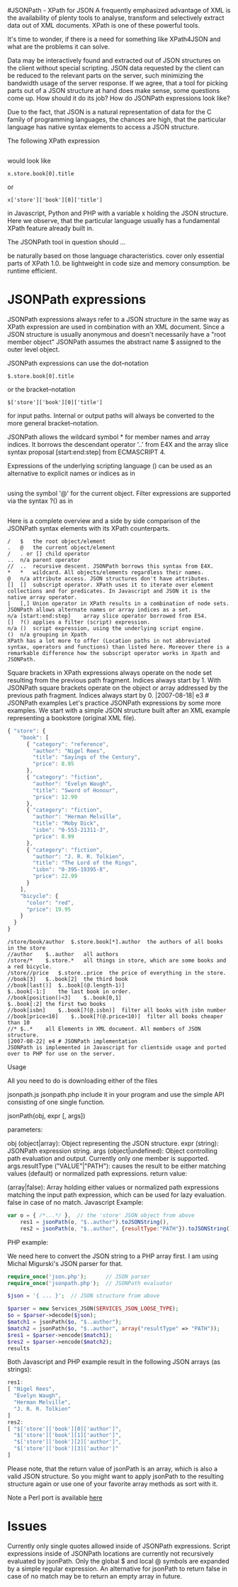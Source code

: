 #JSONPath - XPath for JSON
A frequently emphasized advantage of XML is the availability of plenty tools to analyse, transform and selectively extract data out of XML documents. XPath is one of these powerful tools.

It's time to wonder, if there is a need for something like XPath4JSON and what are the problems it can solve.

Data may be interactively found and extracted out of JSON structures on the client without special scripting.
JSON data requested by the client can be reduced to the relevant parts on the server, such minimizing the bandwidth usage of the server response.
If we agree, that a tool for picking parts out of a JSON structure at hand does make sense, some questions come up. How should it do its job? How do JSONPath expressions look like?

Due to the fact, that JSON is a natural representation of data for the C family of programming languages, the chances are high, that the particular language has native syntax elements to access a JSON structure.

The following XPath expression

```/store/book[1]/title
```

would look like
```
x.store.book[0].title
```
or
```
x['store']['book'][0]['title']
```
in Javascript, Python and PHP with a variable x holding the JSON structure. Here we observe, that the particular language usually has a fundamental XPath feature already built in.

The JSONPath tool in question should …

be naturally based on those language characteristics.
cover only essential parts of XPath 1.0.
be lightweight in code size and memory consumption.
be runtime efficient.
# JSONPath expressions
JSONPath expressions always refer to a JSON structure in the same way as XPath expression are used in combination with an XML document. Since a JSON structure is usually anonymous and doesn't necessarily have a "root member object" JSONPath assumes the abstract name $ assigned to the outer level object.

JSONPath expressions can use the dot–notation
```
$.store.book[0].title
```
or the bracket–notation
```
$['store']['book'][0]['title']
```
for input paths. Internal or output paths will always be converted to the more general bracket–notation.

JSONPath allows the wildcard symbol * for member names and array indices. It borrows the descendant operator '..' from E4X and the array slice syntax proposal [start\:end\:step] from ECMASCRIPT 4.

Expressions of the underlying scripting language (<expr>) can be used as an alternative to explicit names or indices as in

```$.store.book[(@.length-1)].title
```
using the symbol '@' for the current object. Filter expressions are supported via the syntax ?(<boolean expr>) as in

```$.store.book[?(@.price < 10)].title
```
Here is a complete overview and a side by side comparison of the JSONPath syntax elements with its XPath counterparts.

```XPath	JSONPath	Description
/	$	the root object/element
.	@	the current object/element
/	. or []	child operator
..	n/a	parent operator
//	..	recursive descent. JSONPath borrows this syntax from E4X.
*	*	wildcard. All objects/elements regardless their names.
@	n/a	attribute access. JSON structures don't have attributes.
[]	[]	subscript operator. XPath uses it to iterate over element collections and for predicates. In Javascript and JSON it is the native array operator.
|	[,]	Union operator in XPath results in a combination of node sets. JSONPath allows alternate names or array indices as a set.
n/a	[start:end:step]	array slice operator borrowed from ES4.
[]	?()	applies a filter (script) expression.
n/a	()	script expression, using the underlying script engine.
()	n/a	grouping in Xpath
XPath has a lot more to offer (Location paths in not abbreviated syntax, operators and functions) than listed here. Moreover there is a remarkable difference how the subscript operator works in Xpath and JSONPath.
```
Square brackets in XPath expressions always operate on the node set resulting from the previous path fragment. Indices always start by 1.
With JSONPath square brackets operate on the object or array addressed by the previous path fragment. Indices always start by 0.
|2007-08-18| e3 # JSONPath examples
Let's practice JSONPath expressions by some more examples. We start with a simple JSON structure built after an XML example representing a bookstore (original XML file).

```javascript
{ "store": {
    "book": [ 
      { "category": "reference",
        "author": "Nigel Rees",
        "title": "Sayings of the Century",
        "price": 8.95
      },
      { "category": "fiction",
        "author": "Evelyn Waugh",
        "title": "Sword of Honour",
        "price": 12.99
      },
      { "category": "fiction",
        "author": "Herman Melville",
        "title": "Moby Dick",
        "isbn": "0-553-21311-3",
        "price": 8.99
      },
      { "category": "fiction",
        "author": "J. R. R. Tolkien",
        "title": "The Lord of the Rings",
        "isbn": "0-395-19395-8",
        "price": 22.99
      }
    ],
    "bicycle": {
      "color": "red",
      "price": 19.95
    }
  }
}
```

```XPath	JSONPath	Result
/store/book/author	$.store.book[*].author	the authors of all books in the store
//author	$..author	all authors
/store/*	$.store.*	all things in store, which are some books and a red bicycle.
/store//price	$.store..price	the price of everything in the store.
//book[3]	$..book[2]	the third book
//book[last()]	$..book[(@.length-1)]
$..book[-1:]	the last book in order.
//book[position()<3]	$..book[0,1]
$..book[:2]	the first two books
//book[isbn]	$..book[?(@.isbn)]	filter all books with isbn number
//book[price<10]	$..book[?(@.price<10)]	filter all books cheaper than 10
//*	$..*	all Elements in XML document. All members of JSON structure.
|2007-08-22| e4 # JSONPath implementation
JSONPath is implemented in Javascript for clientside usage and ported over to PHP for use on the server.
```
Usage

All you need to do is downloading either of the files

jsonpath.js
jsonpath.php
include it in your program and use the simple API consisting of one single function.

jsonPath(obj, expr [, args])

parameters:

obj (object|array):
Object representing the JSON structure.
expr (string):
JSONPath expression string.
args (object|undefined):
Object controlling path evaluation and output. Currently only one member is supported.
args.resultType ("VALUE"|"PATH"):
causes the result to be either matching values (default) or normalized path expressions.
return value:

(array|false):
Array holding either values or normalized path expressions matching the input path expression, which can be used for lazy evaluation. false in case of no match.
Javascript Example:

```javascript
var o = { /*...*/ },  // the 'store' JSON object from above
    res1 = jsonPath(o, "$..author").toJSONString(),
    res2 = jsonPath(o, "$..author", {resultType:"PATH"}).toJSONString();
```

PHP example:

We need here to convert the JSON string to a PHP array first. I am using Michal Migurski's JSON parser for that.

```php
require_once('json.php');      // JSON parser
require_once('jsonpath.php');  // JSONPath evaluator

$json = '{ ... }';  // JSON structure from above

$parser = new Services_JSON(SERVICES_JSON_LOOSE_TYPE);
$o = $parser->decode($json);
$match1 = jsonPath($o, "$..author");
$match2 = jsonPath($o, "$..author", array("resultType" => "PATH"));
$res1 = $parser->encode($match1);
$res2 = $parser->encode($match2);
results
```

Both Javascript and PHP example result in the following JSON arrays (as strings):

```javascript
res1:
[ "Nigel Rees",
  "Evelyn Waugh",
  "Herman Melville",
  "J. R. R. Tolkien"
]
res2:
[ "$['store']['book'][0]['author']",
  "$['store']['book'][1]['author']",
  "$['store']['book'][2]['author']",
  "$['store']['book'][3]['author']"
]
```

Please note, that the return value of jsonPath is an array, which is also a valid JSON structure. So you might want to apply jsonPath to the resulting structure again or use one of your favorite array methods as sort with it.

Note a Perl port is available [here](https://github.com/masukomi/jsonpath-perl/)

# Issues
Currently only single quotes allowed inside of JSONPath expressions.
Script expressions inside of JSONPath locations are currently not recursively evaluated by jsonPath. Only the global $ and local @ symbols are expanded by a simple regular expression.
An alternative for jsonPath to return false in case of no match may be to return an empty array in future.
